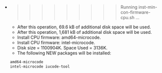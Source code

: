 * >>>>>>>>> Running inst-min-con-firmware-cpu.sh ...
  * After this operation, 69.6 kB of additional disk space will be used.
  * After this operation, 1,681 kB of additional disk space will be used.
  * Install CPU firmware: amd64-microcode.
  * Install CPU firmware: intel-microcode.
  * Disk size = 1100904K. Space Used = 3136K.
  * The following NEW packages will be installed:
  ```bash
  amd64-microcode
  intel-microcode iucode-tool
  ```
